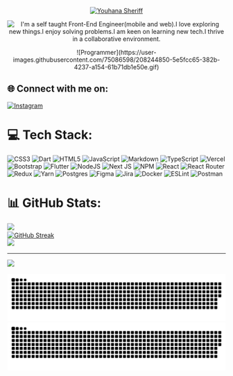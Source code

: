 <p align="center">
  <a href="https://github.com/youhanasheriff">
   <img src="https://readme-typing-svg.demolab.com?font=Fira+Code&weight=700&pause=1000&color=638E5F&center=true&width=435&lines=Youhana+Sheriff" alt="Youhana Sheriff" />
  </a>
</p>
<p align="center">
<!--  https://git.io/typing-svg  -->
   <img src="https://readme-typing-svg.demolab.com?font=Fira+Code&weight=500&size=18&pause=1000&color=638E5F&center=true&width=435&lines=I'm+a+self+taught+developer.;Front-end+mobile+and+web+Engineer.;I+love+exploring+new+things.;I+enjoy+solving+problems.;I+am+keen+on+learning+new+tech.;I+thrive+in+a+collaborative+environment." alt="I'm a self taught Front-End Engineer(mobile and web).I love exploring new things.I enjoy solving problems.I am keen on learning new tech.I thrive in a collaborative environment." />
</p>

<p align="center">
![Programmer](https://user-images.githubusercontent.com/75086598/208244850-5e5fcc65-382b-4237-a154-61b71db1e50e.gif)
</p>


## 🌐 Connect with me on:

[![Instagram](https://img.shields.io/badge/Instagram-%23E4405F.svg?logo=Instagram&logoColor=white)](https://instagram.com/youhana.sheriff)

# 💻 Tech Stack:

![CSS3](https://img.shields.io/badge/css3-%231572B6.svg?style=plastic&logo=css3&logoColor=white) ![Dart](https://img.shields.io/badge/dart-%230175C2.svg?style=plastic&logo=dart&logoColor=white) ![HTML5](https://img.shields.io/badge/html5-%23E34F26.svg?style=plastic&logo=html5&logoColor=white) ![JavaScript](https://img.shields.io/badge/javascript-%23323330.svg?style=plastic&logo=javascript&logoColor=%23F7DF1E) ![Markdown](https://img.shields.io/badge/markdown-%23000000.svg?style=plastic&logo=markdown&logoColor=white) ![TypeScript](https://img.shields.io/badge/typescript-%23007ACC.svg?style=plastic&logo=typescript&logoColor=white) ![Vercel](https://img.shields.io/badge/vercel-%23000000.svg?style=plastic&logo=vercel&logoColor=white) ![Bootstrap](https://img.shields.io/badge/bootstrap-%23563D7C.svg?style=plastic&logo=bootstrap&logoColor=white) ![Flutter](https://img.shields.io/badge/Flutter-%2302569B.svg?style=plastic&logo=Flutter&logoColor=white) ![NodeJS](https://img.shields.io/badge/node.js-6DA55F?style=plastic&logo=node.js&logoColor=white) ![Next JS](https://img.shields.io/badge/Next-black?style=plastic&logo=next.js&logoColor=white) ![NPM](https://img.shields.io/badge/NPM-%23000000.svg?style=plastic&logo=npm&logoColor=white) ![React](https://img.shields.io/badge/react-%2320232a.svg?style=plastic&logo=react&logoColor=%2361DAFB) ![React Router](https://img.shields.io/badge/React_Router-CA4245?style=plastic&logo=react-router&logoColor=white) ![Redux](https://img.shields.io/badge/redux-%23593d88.svg?style=plastic&logo=redux&logoColor=white) ![Yarn](https://img.shields.io/badge/yarn-%232C8EBB.svg?style=plastic&logo=yarn&logoColor=white) ![Postgres](https://img.shields.io/badge/postgres-%23316192.svg?style=plastic&logo=postgresql&logoColor=white) ![Figma](https://img.shields.io/badge/figma-%23F24E1E.svg?style=plastic&logo=figma&logoColor=white) ![Jira](https://img.shields.io/badge/jira-%230A0FFF.svg?style=plastic&logo=jira&logoColor=white) ![Docker](https://img.shields.io/badge/docker-%230db7ed.svg?style=plastic&logo=docker&logoColor=white) ![ESLint](https://img.shields.io/badge/ESLint-4B3263?style=plastic&logo=eslint&logoColor=white) ![Postman](https://img.shields.io/badge/Postman-FF6C37?style=plastic&logo=postman&logoColor=white)

# 📊 GitHub Stats:

![](https://github-readme-stats.vercel.app/api?username=youhanasheriff&theme=merko&hide_border=false&include_all_commits=false&count_private=true)<br/>
[![GitHub Streak](https://github-readme-streak-stats.herokuapp.com?user=youhanasheriff&theme=violet-punch&border_radius=6.2&background=00000000&border=E296FF&stroke=638E5F&ring=638E5F&currStreakNum=4EC251&sideNums=638E5F&currStreakLabel=638E5F&sideLabels=638E5F&dates=98b238&fire=98b238)](https://git.io/streak-stats)<br/>
![](https://github-readme-stats.vercel.app/api/top-langs/?username=youhanasheriff&theme=merko&hide_border=false&include_all_commits=false&count_private=true&layout=compact)

---

[![](https://visitcount.itsvg.in/api?id=youhanasheriff&icon=0&color=11)](https://visitcount.itsvg.in)

<!-- Proudly created with GPRM ( https://gprm.itsvg.in ) -->

![GitHub Snake Light](https://github.com/youhanasheriff/youhanasheriff/blob/output/github-contribution-grid-snake-coloured.svg#gh-light-mode-only)
![GitHub Snake dark](https://github.com/youhanasheriff/youhanasheriff/blob/output/github-contribution-grid-snake-dark.svg#gh-dark-mode-only)
